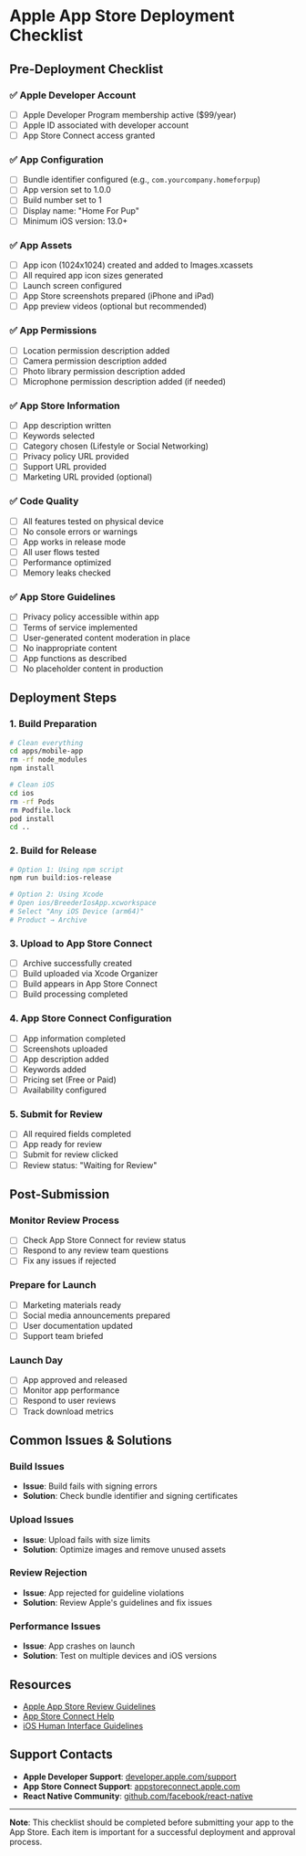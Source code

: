 # Apple App Store Deployment Checklist

## Pre-Deployment Checklist

### ✅ Apple Developer Account

- [ ] Apple Developer Program membership active ($99/year)
- [ ] Apple ID associated with developer account
- [ ] App Store Connect access granted

### ✅ App Configuration

- [ ] Bundle identifier configured (e.g., `com.yourcompany.homeforpup`)
- [ ] App version set to 1.0.0
- [ ] Build number set to 1
- [ ] Display name: "Home For Pup"
- [ ] Minimum iOS version: 13.0+

### ✅ App Assets

- [ ] App icon (1024x1024) created and added to Images.xcassets
- [ ] All required app icon sizes generated
- [ ] Launch screen configured
- [ ] App Store screenshots prepared (iPhone and iPad)
- [ ] App preview videos (optional but recommended)

### ✅ App Permissions

- [ ] Location permission description added
- [ ] Camera permission description added
- [ ] Photo library permission description added
- [ ] Microphone permission description added (if needed)

### ✅ App Store Information

- [ ] App description written
- [ ] Keywords selected
- [ ] Category chosen (Lifestyle or Social Networking)
- [ ] Privacy policy URL provided
- [ ] Support URL provided
- [ ] Marketing URL provided (optional)

### ✅ Code Quality

- [ ] All features tested on physical device
- [ ] No console errors or warnings
- [ ] App works in release mode
- [ ] All user flows tested
- [ ] Performance optimized
- [ ] Memory leaks checked

### ✅ App Store Guidelines

- [ ] Privacy policy accessible within app
- [ ] Terms of service implemented
- [ ] User-generated content moderation in place
- [ ] No inappropriate content
- [ ] App functions as described
- [ ] No placeholder content in production

## Deployment Steps

### 1. Build Preparation

```bash
# Clean everything
cd apps/mobile-app
rm -rf node_modules
npm install

# Clean iOS
cd ios
rm -rf Pods
rm Podfile.lock
pod install
cd ..
```

### 2. Build for Release

```bash
# Option 1: Using npm script
npm run build:ios-release

# Option 2: Using Xcode
# Open ios/BreederIosApp.xcworkspace
# Select "Any iOS Device (arm64)"
# Product → Archive
```

### 3. Upload to App Store Connect

- [ ] Archive successfully created
- [ ] Build uploaded via Xcode Organizer
- [ ] Build appears in App Store Connect
- [ ] Build processing completed

### 4. App Store Connect Configuration

- [ ] App information completed
- [ ] Screenshots uploaded
- [ ] App description added
- [ ] Keywords added
- [ ] Pricing set (Free or Paid)
- [ ] Availability configured

### 5. Submit for Review

- [ ] All required fields completed
- [ ] App ready for review
- [ ] Submit for review clicked
- [ ] Review status: "Waiting for Review"

## Post-Submission

### Monitor Review Process

- [ ] Check App Store Connect for review status
- [ ] Respond to any review team questions
- [ ] Fix any issues if rejected

### Prepare for Launch

- [ ] Marketing materials ready
- [ ] Social media announcements prepared
- [ ] User documentation updated
- [ ] Support team briefed

### Launch Day

- [ ] App approved and released
- [ ] Monitor app performance
- [ ] Respond to user reviews
- [ ] Track download metrics

## Common Issues & Solutions

### Build Issues

- **Issue**: Build fails with signing errors
- **Solution**: Check bundle identifier and signing certificates

### Upload Issues

- **Issue**: Upload fails with size limits
- **Solution**: Optimize images and remove unused assets

### Review Rejection

- **Issue**: App rejected for guideline violations
- **Solution**: Review Apple's guidelines and fix issues

### Performance Issues

- **Issue**: App crashes on launch
- **Solution**: Test on multiple devices and iOS versions

## Resources

- [Apple App Store Review Guidelines](https://developer.apple.com/app-store/review/guidelines/)
- [App Store Connect Help](https://help.apple.com/app-store-connect/)
- [iOS Human Interface Guidelines](https://developer.apple.com/design/human-interface-guidelines/)

## Support Contacts

- **Apple Developer Support**: [developer.apple.com/support](https://developer.apple.com/support)
- **App Store Connect Support**: [appstoreconnect.apple.com](https://appstoreconnect.apple.com)
- **React Native Community**: [github.com/facebook/react-native](https://github.com/facebook/react-native)

---

**Note**: This checklist should be completed before submitting your app to the App Store. Each item is important for a successful deployment and approval process.

